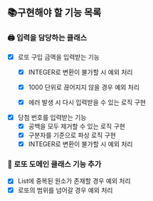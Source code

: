 ## 📚구현해야 할 기능 목록
### 🖨️ 입력을 담당하는 클래스
- [x] 로또 구입 금액을 입력받는 기능
  - [x] INTEGER로 변환이 불가할 시 예외 처리
  - [x] 1000 단위로 끊어지지 않을 경우 예외 처리
  - [x] 에러 발생 시 다시 입력받을 수 있는 로직 구현


- [x] 당첨 번호를 입력받는 기능
  - [x] 공백을 모두 제거할 수 있는 로직 구현
  - [x] 구분자를 기준으로 파싱 로직 구현
  - [x] INTEGER로 변환이 불가할 시 예외 처리

### 🎱 로또 도메인 클래스 기능 추가 
- [x] List에 중복된 원소가 존재할 경우 예외 처리
- [x] 로또의 범위를 넘어갈 경우 예외 처리